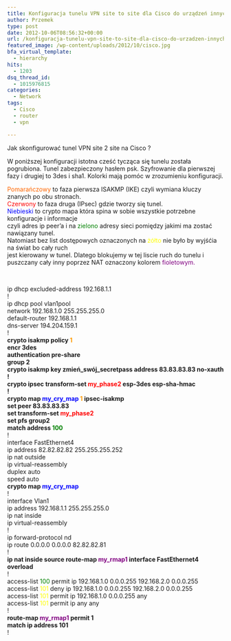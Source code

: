 ```yaml
---
title: Konfiguracja tunelu VPN site to site dla Cisco do urządzeń innych niż cisco
author: Przemek
type: post
date: 2012-10-06T08:56:32+00:00
url: /konfiguracja-tunelu-vpn-site-to-site-dla-cisco-do-urzadzen-innych-niz-cisco/
featured_image: /wp-content/uploads/2012/10/cisco.jpg
bfa_virtual_template:
  - hierarchy
hits:
  - 1203
dsq_thread_id:
  - 1015976815
categories:
  - Network
tags:
  - Cisco
  - router
  - vpn

---
```

Jak skonfigurować tunel VPN site 2 site na Cisco ?

<!--more-->

W poniższej konfiguracji istotna cześć tycząca się tunelu została pogrubiona. Tunel zabezpieczony hasłem psk. Szyfrowanie dla pierwszej fazy i drugiej to 3des i sha1. Kolorki mają pomóc w zrozumieniu konfiguracji.

<span style="color: #ff6600;">Pomarańczowy</span> to faza pierwsza ISAKMP (IKE) czyli wymiana kluczy znanych po obu stronach.  
<span style="color: #ff0000;">Czerwony</span> to faza druga (IPsec) gdzie tworzy się tunel.  
<span style="color: #0000ff;">Niebieski</span> to crypto mapa która spina w sobie wszystkie potrzebne konfiguracje i informacje  
czyli adres ip peer&#8217;a i na <span style="color: #008000;">zielono</span> adresy sieci pomiędzy jakimi ma zostać nawiązany tunel.  
Natomiast bez list dostępowych oznaczonych na <span style="color: #ffff00;">żółto</span> nie było by wyjśćia na świat bo cały ruch  
jest kierowany w tunel. Dlatego blokujemy w tej liscie ruch do tunelu i puszczany cały inny poprzez NAT oznaczony kolorem <span style="color: #800080;">fioletowym.</span>

&nbsp;

ip dhcp excluded-address 192.168.1.1  
!  
ip dhcp pool vlan1pool  
network 192.168.1.0 255.255.255.0  
default-router 192.168.1.1  
dns-server 194.204.159.1  
!  
**crypto isakmp policy <span style="color: #ff9900;">1</span>**  
 **encr 3des**  
 **authentication pre-share**  
 **group 2**  
**crypto isakmp key zmień\_swój\_secretpass address 83.83.83.83 no-xauth**  
**!**  
**crypto ipsec transform-set <span style="color: #ff0000;">my_phase2</span> esp-3des esp-sha-hmac**  
**!**  
**crypto map <span style="color: #0000ff;">my_cry_map</span> <span style="color: #ff9900;">1</span> ipsec-isakmp**  
 **set peer 83.83.83.83**  
 **set transform-set <span style="color: #ff0000;">my_phase2 </span>**  
 **set pfs group2**  
 **match address <span style="color: #008000;">100</span>**  
!  
interface FastEthernet4  
ip address 82.82.82.82 255.255.255.252  
ip nat outside  
ip virtual-reassembly  
duplex auto  
speed auto  
**crypto map <span style="color: #0000ff;">my_cry_map</span>**  
!  
interface Vlan1  
ip address 192.168.1.1 255.255.255.0  
ip nat inside  
ip virtual-reassembly  
!  
ip forward-protocol nd  
ip route 0.0.0.0 0.0.0.0 82.82.82.81  
!  
**ip nat inside source route-map <span style="color: #800080;">my_rmap1</span> interface FastEthernet4 overload**  
!  
access-list <span style="color: #008000;">100</span> permit ip 192.168.1.0 0.0.0.255 192.168.2.0 0.0.0.255  
access-list <span style="color: #ffff00;">101</span> deny ip 192.168.1.0 0.0.0.255 192.168.2.0 0.0.0.255  
access-list <span style="color: #ffff00;">101</span> permit ip 192.168.1.0 0.0.0.255 any  
access-list <span style="color: #ffff00;">101</span> permit ip any any  
!  
**route-map <span style="color: #800080;">my_rmap1</span> permit 1**  
 **match ip address 101**  
!